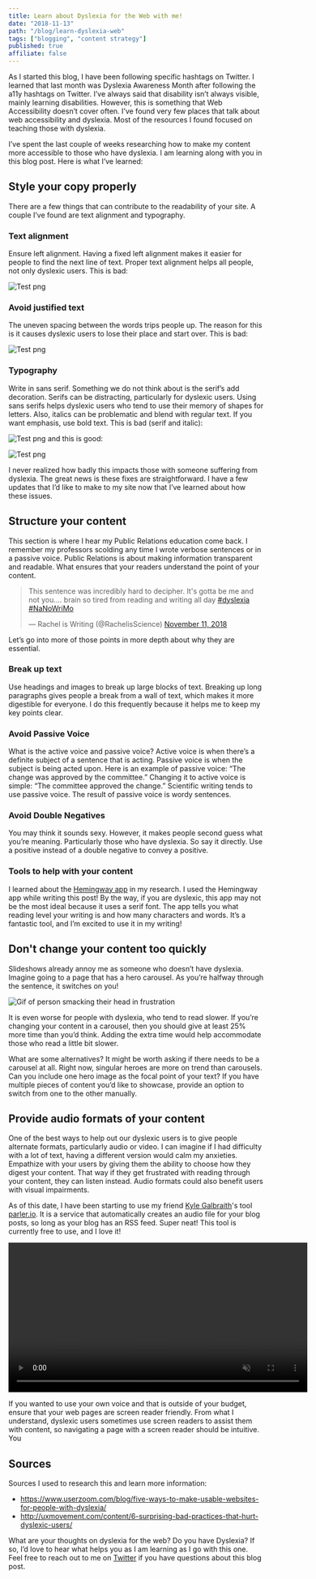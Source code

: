 ```yaml
---
title: Learn about Dyslexia for the Web with me!
date: "2018-11-13"
path: "/blog/learn-dyslexia-web"
tags: ["blogging", "content strategy"]
published: true
affiliate: false
---
```


As I started this blog, I have been following specific hashtags on Twitter. I learned that last month was Dyslexia Awareness Month after following the a11y hashtags on Twitter. I’ve always said that disability isn’t always visible, mainly learning disabilities. However, this is something that Web Accessibility doesn’t cover often. I’ve found very few places that talk about web accessibility and dyslexia. Most of the resources I found focused on teaching those with dyslexia.

I’ve spent the last couple of weeks researching how to make my content more accessible to those who have dyslexia. I am learning along with you in this blog post. Here is what I’ve learned:

## Style your copy properly
There are a few things that can contribute to the readability of your site. A couple I’ve found are text alignment and typography.

### Text alignment 
Ensure left alignment. Having a fixed left alignment makes it easier for people to find the next line of text. Proper text alignment helps all people, not only dyslexic users. This is bad:

![Test png](./centered-text.png)
### Avoid justified text 
The uneven spacing between the words trips people up. The reason for this is it causes dyslexic users to lose their place and start over. This is bad:

![Test png](./justified-text.png)
### Typography
Write in sans serif. Something we do not think about is the serif’s add decoration. Serifs can be distracting, particularly for dyslexic users. Using sans serifs helps dyslexic users who tend to use their memory of shapes for letters. Also, italics can be problematic and blend with regular text. If you want emphasis, use bold text. This is bad (serif and italic):

![Test png](./serif.png) and this is good: 

![Test png](./sans-serif.png)

I never realized how badly this impacts those with someone suffering from dyslexia. The great news is these fixes are straightforward. I have a few updates that I’d like to make to my site now that I’ve learned about how these issues.

## Structure your content
This section is where I hear my Public Relations education come back. I remember my professors scolding any time I wrote verbose sentences or in a passive voice. Public Relations is about making information transparent and readable. What ensures that your readers understand the point of your content.

<blockquote class="twitter-tweet" data-lang="en"><p lang="en" dir="ltr">This sentence was incredibly hard to decipher. It&#39;s gotta be me and not you.... brain so tired from reading and writing all day <a href="https://twitter.com/hashtag/dyslexia?src=hash&amp;ref_src=twsrc%5Etfw">#dyslexia</a> <a href="https://twitter.com/hashtag/NaNoWriMo?src=hash&amp;ref_src=twsrc%5Etfw">#NaNoWriMo</a></p>&mdash; Rachel is Writing (@RachelisScience) <a href="https://twitter.com/RachelisScience/status/1061728503383707652?ref_src=twsrc%5Etfw">November 11, 2018</a></blockquote>

Let’s go into more of those points in more depth about why they are essential.

### Break up text
Use headings and images to break up large blocks of text. Breaking up long paragraphs gives people a break from a wall of text, which makes it more digestible for everyone. I do this frequently because it helps me to keep my key points clear.

### Avoid Passive Voice

What is the active voice and passive voice? Active voice is when there’s a definite subject of a sentence that is acting. Passive voice is when the subject is being acted upon. Here is an example of passive voice: “The change was approved by the committee.” Changing it to active voice is simple: “The committee approved the change.” Scientific writing tends to use passive voice. The result of passive voice is wordy sentences.

### Avoid Double Negatives

You may think it sounds sexy. However, it makes people second guess what you’re meaning. Particularly those who have dyslexia. So say it directly. Use a positive instead of a double negative to convey a positive.

### Tools to help with your content
I learned about the [Hemingway app](http://www.hemingwayapp.com/) in my research. I used the Hemingway app while writing this post! By the way, if you are dyslexic, this app may not be the most ideal because it uses a serif font. The app tells you what reading level your writing is and how many characters and words. It’s a fantastic tool, and I’m excited to use it in my writing!

## Don't change your content too quickly

Slideshows already annoy me as someone who doesn’t have dyslexia. Imagine going to a page that has a hero carousel. As you’re halfway through the sentence, it switches on you!

![Gif of person smacking their head in frustration](https://media.giphy.com/media/l4pMc4UUV7xGpPgWY/giphy.gif)

It is even worse for people with dyslexia, who tend to read slower. If you’re changing your content in a carousel, then you should give at least 25% more time than you’d think. Adding the extra time would help accommodate those who read a little bit slower.

What are some alternatives? It might be worth asking if there needs to be a carousel at all. Right now, singular heroes are more on trend than carousels. Can you include one hero image as the focal point of your text? If you have multiple pieces of content you’d like to showcase, provide an option to switch from one to the other manually.

## Provide audio formats of your content
One of the best ways to help out our dyslexic users is to give people alternate formats, particularly audio or video. I can imagine if I had difficulty with a lot of text, having a different version would calm my anxieties. Empathize with your users by giving them the ability to choose how they digest your content. That way if they get frustrated with reading through your content, they can listen instead. Audio formats could also benefit users with visual impairments.

As of this date, I have been starting to use my friend [Kyle Galbraith](https://twitter.com/kylegalbraith)'s tool [parler.io](https://parler.io/). It is a service that automatically creates an audio file for your blog posts, so long as your blog has an RSS feed. Super neat! This tool is currently free to use, and I love it!

<video controls width="590" muted>
<source src="parler-io-demo.mov">
</video>

If you wanted to use your own voice and that is outside of your budget, ensure that your web pages are screen reader friendly. From what I understand, dyslexic users sometimes use screen readers to assist them with content, so navigating a page with a screen reader should be intuitive. You 

## Sources

Sources I used to research this and learn more information:
- https://www.userzoom.com/blog/five-ways-to-make-usable-websites-for-people-with-dyslexia/
- http://uxmovement.com/content/6-surprising-bad-practices-that-hurt-dyslexic-users/ 

What are your thoughts on dyslexia for the web? Do you have Dyslexia? If so, I’d love to hear what helps you as I am learning as I go with this one. Feel free to reach out to me on [Twitter](https://twitter.com/littlekope0903) if you have questions about this blog post.